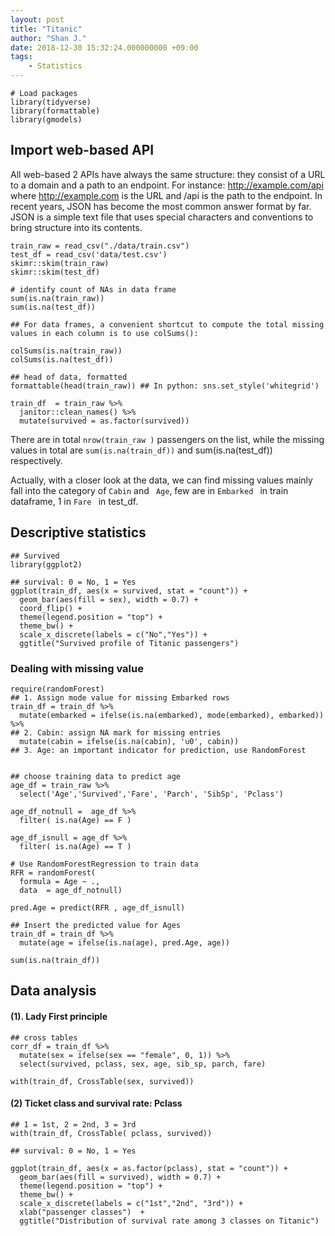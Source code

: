 ```yaml
---
layout: post
title: "Titanic"
author: "Shan J."
date: 2018-12-30 15:32:24.000000000 +09:00
tags:
    - Statistics
---
```


```{r}
# Load packages
library(tidyverse)
library(formattable)
library(gmodels)
```

## Import web-based API
All web-based 2 APIs have always the same structure:
they consist of a URL to a domain and a path to an endpoint.
For instance: http://example.com/api where http://example.com is the URL and /api is the path to the endpoint.
In recent years, JSON has become the most common answer format by far. JSON is a simple text file that uses special characters and conventions to bring structure into its contents.

```{r}
train_raw = read_csv("./data/train.csv")
test_df = read_csv('data/test.csv')
skimr::skim(train_raw)
skimr::skim(test_df)

# identify count of NAs in data frame
sum(is.na(train_raw))
sum(is.na(test_df))

## For data frames, a convenient shortcut to compute the total missing values in each column is to use colSums():

colSums(is.na(train_raw))
colSums(is.na(test_df))

## head of data, formatted   
formattable(head(train_raw)) ## In python: sns.set_style('whitegrid')

train_df  = train_raw %>%
  janitor::clean_names() %>%
  mutate(survived = as.factor(survived))
```

There are in total `nrow(train_raw )` passengers on the list, while the missing values in total are `sum(is.na(train_df))` and sum(is.na(test_df)) respectively.

Actually, with a closer look at the data, we can find missing values mainly fall into the category of
`Cabin` and ` Age`, few are in `Embarked ` in train dataframe, 1 in `Fare ` in test_df.


## Descriptive statistics  
```{r}
## Survived
library(ggplot2)

## survival: 0 = No, 1 = Yes
ggplot(train_df, aes(x = survived, stat = "count")) +
  geom_bar(aes(fill = sex), width = 0.7) +
  coord_flip() +
  theme(legend.position = "top") +
  theme_bw() +
  scale_x_discrete(labels = c("No","Yes")) +
  ggtitle("Survived profile of Titanic passengers")

```


### Dealing with missing value
```{r}
require(randomForest)
## 1. Assign mode value for missing Embarked rows
train_df = train_df %>%
  mutate(embarked = ifelse(is.na(embarked), mode(embarked), embarked)) %>%
## 2. Cabin: assign NA mark for missing entries
  mutate(cabin = ifelse(is.na(cabin), 'u0', cabin))
## 3. Age: an important indicator for prediction, use RandomForest


## choose training data to predict age
age_df = train_raw %>%
  select('Age','Survived','Fare', 'Parch', 'SibSp', 'Pclass')

age_df_notnull =  age_df %>%
  filter( is.na(Age) == F )

age_df_isnull = age_df %>%
  filter( is.na(Age) == T )

# Use RandomForestRegression to train data
RFR = randomForest(
  formula = Age ~ .,
  data  = age_df_notnull)

pred.Age = predict(RFR , age_df_isnull)

## Insert the predicted value for Ages
train_df = train_df %>%
  mutate(age = ifelse(is.na(age), pred.Age, age))

sum(is.na(train_df))
```

## Data analysis

#### (1). **Lady First** principle

```{r}
## cross tables
corr_df = train_df %>%
  mutate(sex = ifelse(sex == "female", 0, 1)) %>%
  select(survived, pclass, sex, age, sib_sp, parch, fare)

with(train_df, CrossTable(sex, survived))

```

####  (2) Ticket class and survival rate: Pclass

```{r}
## 1 = 1st, 2 = 2nd, 3 = 3rd
with(train_df, CrossTable( pclass, survived))

## survival: 0 = No, 1 = Yes

ggplot(train_df, aes(x = as.factor(pclass), stat = "count")) +
  geom_bar(aes(fill = survived), width = 0.7) +
  theme(legend.position = "top") +
  theme_bw() +
  scale_x_discrete(labels = c("1st","2nd", "3rd")) +
  xlab("passenger classes")  +
  ggtitle("Distribution of survival rate among 3 classes on Titanic")

```
